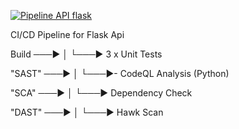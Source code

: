 [![Pipeline API flask](https://github.com/w0Iff/api_pipeline/actions/workflows/pipeline.yml/badge.svg?branch=main)](https://github.com/w0Iff/api_pipeline/actions/workflows/pipeline.yml)

CI/CD Pipeline for Flask Api 

Build ───▶
          │
          └───► 3 x Unit Tests 

"SAST" ───▶
          │
          └───►- CodeQL Analysis (Python)

"SCA" ───▶
         │
         └───► Dependency Check

"DAST" ───▶
          │
          └───► Hawk Scan



